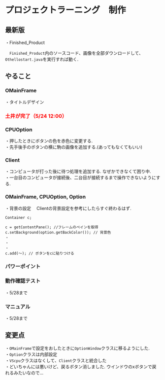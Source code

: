 # プロジェクトラーニング　制作

## 最新版

・Finished_Product

　`Finished_Product`内のソースコード、画像を全部ダウンロードして、  
`Othellostart.java`を実行すれば動く.

## やること

### OMainFrame

・タイトルデザイン
### <span style="color: red; ">土井が完了（5/24 12:00）</span>

### CPUOption

・押したときにボタンの色を赤色に変更する.  
・先手後手のボタンの横に駒の画像を追加する.(あってもなくてもいい)

### Client

・コンピュータが打った後に待つ処理を追加する. なぜかできなくて困り中.  
・一台目のコンピュータが接続後、二台目が接続するまで操作できないようにする.

### OMainFrame, CPUOption, Option

・背景の設定
　Clientの背景設定を参考にしたらすぐ終わるはず. 

```
Container c;

c = getContentPane(); //フレームのペインを取得
c.setBackground(option.getBackColor()); // 背景色
・
・
・
c.add(～); // ボタンをcに貼りつける
```

### パワーポイント

### 動作確認テスト

・5/28まで

### マニュアル

・5/28まで

## 変更点

・`OMainFrame`で設定をおしたときに`OptionWindow`クラスに移るようにした.  
・`Option`クラスは内部設定  
・`VScpu`クラスはなくして、`Client`クラスと統合した  
・どいちゃんには悪いけど、戻るボタン消しました. ウインドウのxボタンで戻れるみたいなので...
